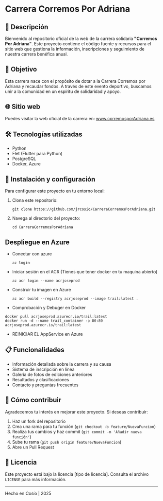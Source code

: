# Carrera Corremos Por Adriana

## 📝 Descripción

Bienvenido al repositorio oficial de la web de la carrera solidaria **"Corremos Por Adriana"**. Este proyecto contiene el código fuente y recursos para el sitio web que gestiona la información, inscripciones y seguimiento de nuestra carrera benéfica anual.

## 🎯 Objetivo

Esta carrera nace con el propósito de dotar a la Carrera Corremos por Adriana y recaudar fondos. A través de este evento deportivo, buscamos unir a la comunidad en un espíritu de solidaridad y apoyo.

## 🌐 Sitio web

Puedes visitar la web oficial de la carrera en: www.corremosporAdriana.es

## 🛠️ Tecnologías utilizadas

- Python
- Flet (Flutter para Python)
- PostgreSQL
- Docker, Azure

## 🚀 Instalación y configuración

Para configurar este proyecto en tu entorno local:

1. Clona este repositorio:
   ```
   git clone https://github.com/jrcosio/CarreraCorremosPorAdriana.git
   ```
2. Navega al directorio del proyecto:
   ```
   cd CarreraCorremosPorAdriana
   ```

## Despliegue en Azure
- Conectar con azure
   ```
   az login
   ```
- Iniciar sesión en el ACR (Tienes que tener docker en tu maquina abierto)
   ```
   az acr login --name acrjoseprod
   ```
- Construir tu imagen en Azure
   ```
   az acr build --registry acrjoseprod --image trail:latest .
   ```
- Comprobación y Debuger en Docker
```
docker pull acrjoseprod.azurecr.io/trail:latest
docker run -d --name trail_container -p 80:80 acrjoseprod.azurecr.io/trail:latest
```
- REINICIAR EL AppService en Azure

## 📋 Funcionalidades

- Información detallada sobre la carrera y su causa
- Sistema de inscripción en línea
- Galería de fotos de ediciones anteriores
- Resultados y clasificaciones
- Contacto y preguntas frecuentes

## 🤝 Cómo contribuir

Agradecemos tu interés en mejorar este proyecto. Si deseas contribuir:

1. Haz un fork del repositorio
2. Crea una rama para tu función (`git checkout -b feature/NuevaFuncion`)
3. Realiza tus cambios y haz commit (`git commit -m 'Añadir nueva función'`)
4. Sube tu rama (`git push origin feature/NuevaFuncion`)
5. Abre un Pull Request

## 📜 Licencia

Este proyecto está bajo la licencia [tipo de licencia]. Consulta el archivo `LICENSE` para más información.

---

Hecho en Cosío | 2025
